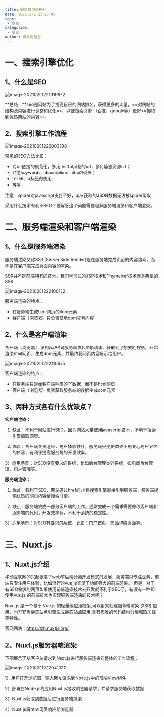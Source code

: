 ```yaml
---
title: 服务端渲染技术
date: 2021-2-1 22:25:00
tags:
 - 随笔
categories: 
 - 笔记
author: 摘自尚硅谷
---
```

# 一、搜索引擎优化

## 1、什么是SEO

![image-20210201221919622](https://ivans-bucket.oss-cn-beijing.aliyuncs.com/typora/image-20210201221919622.png)

**总结：**seo是网站为了提高自已的网站排名，获得更多的流量，==对网站的结构及内容进行调整和优化==，以便搜索引擎 （百度，google等）更好==抓取到优质网站的内容==。

## 2、搜索引擎工作流程

![image-20210201222003708](https://ivans-bucket.oss-cn-beijing.aliyuncs.com/typora/image-20210201222003708.png)

常见的SEO方法比如：

- 对url链接的规范化，多用restful风格的url，多用静态资源url；
- 注意keywords、description、title的设置；
- h1-h6、a标签的使用
- 等等

注意：spider对javascript支持不好，ajax获取的JSON数据无法被spider爬取

采用什么技术有利于SEO？要解答这个问题需要理解服务端渲染和客户端渲染。

# 二、服务端渲染和客户端渲染

## 1、什么是服务端渲染

服务端渲染又称SSR (Server Side Render)是在服务端完成页面的内容渲染，而不是在客户端完成页面内容的渲染。

SSR并不是前端特有的技术，我们学习过的JSP技术和Thymeleaf技术就是典型的SSR

![image-20210201222100132](https://ivans-bucket.oss-cn-beijing.aliyuncs.com/typora/image-20210201222100132.png)

服务端渲染的特点：

- 在服务端生成html网页的dom元素
- 客户端（浏览器）只负责显示dom元素内容



## 2、什么是客户端渲染

客户端（浏览器） 使用AJAX向服务端发起http请求，获取到了想要的数据，开始渲染html网页，生成dom元素，并最终将网页内容展示给用户。

![image-20210201222110655](https://ivans-bucket.oss-cn-beijing.aliyuncs.com/typora/image-20210201222110655.png)

客户端渲染的特点：

- 在服务端只是给客户端响应的了数据，而不是html网页
- 客户端（浏览器）负责获取服务端的数据生成dom元素

## 3、两种方式各有什么优缺点？ 

**客户端渲染：** 

1) 缺点：不利于网站进行SEO，因为网站大量使用javascript技术，不利于搜索引擎抓取网页。 

2) 优点：客户端负责渲染，用户体验性好，服务端只提供数据不用关心用户界面的内容，有利于提高服务端的开发效率。 

3）适用场景：对SEO没有要求的系统，比如后台管理类的系统，如电商后台管理，用户管理等。

 **服务端渲染：** 

1) 优点：有利于SEO，网站通过href的url将搜索引擎直接引到服务端，服务端提供优质的网页内容给搜索引擎。

2) 缺点：服务端完成一部分客户端的工作，通常完成一个需求需要修改客户端和服务端的代码，开发效率低，不利于系统的稳定性。

3）适用场景：对SEO有要求的系统，比如：门户首页、商品详情页面等。

# 三、Nuxt.js

## 1、Nuxt.js介绍

移动互联网的兴起促进了web前后端分离开发模式的发展，服务端只专注业务，前端只专注用户体验，比如流行的vue.js实现了功能强大的前端渲染。 但是，对于有SEO需求的网页如果使用前端渲染技术去开发就不利于SEO了，有没有一种即使用vue.js 的前端技术也实现服务端渲染的技术呢？

Nuxt.js 是一个基于 Vue.js 的轻量级应用框架,可以用来创建服务端渲染 (SSR) 应用，也可充当静态站点引擎生成静态站点应用,具有优雅的代码结构分层和热加载等特性。

官网网站：https://zh.nuxtjs.org/

## 2、Nuxt.js服务器端渲染

下图展示了从客户端请求到Nuxt.js进行服务端渲染的整体的工作流程：

![image-20210201222041337](https://ivans-bucket.oss-cn-beijing.aliyuncs.com/typora/image-20210201222041337.png)

1）用户打开浏览器，输入网址请求到Node.js中的前端View组件

2）部署在Node.js的应用Nuxt.js接收浏览器请求，并请求服务端获取数据 

3）Nuxt.js获取到数据后进行服务端渲染 

4）Nuxt.js将html网页响应给浏览器